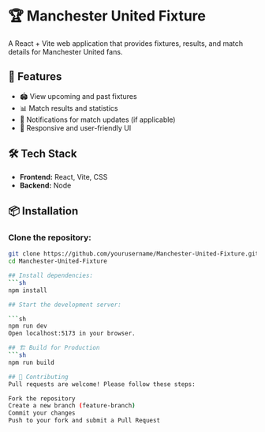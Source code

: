 # 🏆 Manchester United Fixture  

A React + Vite web application that provides fixtures, results, and match details for Manchester United fans.  

## 🚀 Features  
- 🏟️ View upcoming and past fixtures  
- 📊 Match results and statistics  
- 🔔 Notifications for match updates (if applicable)  
- 🎨 Responsive and user-friendly UI  

## 🛠️ Tech Stack  
- **Frontend:** React, Vite, CSS 
- **Backend:** Node

## 📦 Installation  

### Clone the repository:  
```sh
git clone https://github.com/yourusername/Manchester-United-Fixture.git
cd Manchester-United-Fixture

## Install dependencies:
```sh
npm install

## Start the development server:

```sh
npm run dev
Open localhost:5173 in your browser.

## 🏗️ Build for Production
```sh
npm run build

## 🤝 Contributing
Pull requests are welcome! Please follow these steps:

Fork the repository
Create a new branch (feature-branch)
Commit your changes
Push to your fork and submit a Pull Request